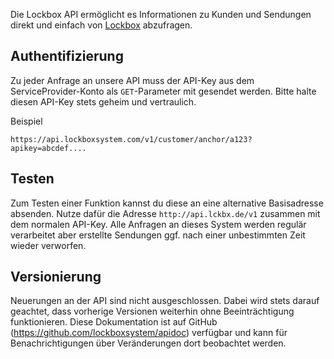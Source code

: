 Die Lockbox API ermöglicht es Informationen zu Kunden und Sendungen direkt und einfach von [Lockbox](http://www.lockboxsystem.com) abzufragen.

## Authentifizierung

Zu jeder Anfrage an unsere API muss der API-Key aus dem ServiceProvider-Konto als `GET`-Parameter mit gesendet werden. Bitte halte diesen API-Key stets geheim und vertraulich.

Beispiel

    https://api.lockboxsystem.com/v1/customer/anchor/a123?apikey=abcdef....

## Testen

Zum Testen einer Funktion kannst du diese an eine alternative Basisadresse absenden. Nutze dafür die Adresse `http://api.lckbx.de/v1` zusammen mit dem normalen API-Key. Alle Anfragen an dieses System werden regulär verarbeitet aber erstellte Sendungen ggf. nach einer unbestimmten Zeit wieder verworfen.

## Versionierung

Neuerungen an der API sind nicht ausgeschlossen. Dabei wird stets darauf geachtet, dass vorherige Versionen weiterhin ohne Beeinträchtigung funktionieren. Diese Dokumentation ist auf GitHub (https://github.com/lockboxsystem/apidoc) verfügbar und kann für Benachrichtigungen über Veränderungen dort beobachtet werden.
